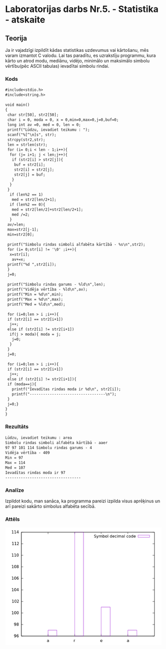 <!-- https://help.github.com/en/github/writing-on-github/basic-writing-and-formatting-syntax -->
# Laboratorijas darbs Nr.5. - Statistika - atskaite

## Teorija
Ja ir vajadzīgi izpildīt kādas statistikas uzdevumus vai kārtošanu, mēs varam izmantot C valodu.
Lai tas paradītu, es uzrakstīju programmu, kura kārto un atrod modu, mediānu, vidējo, minimālo un maksimālo simbolu vērtību(pēc ASCII tabulas) ievadītai simbolu rindai.    

### Kods
```
#include<stdio.h>
#include<string.h>

void main()
{
 char str[50], str2[50];
 char i = 0, moda = 0, x = 0,min=0,max=0,j=0,buf=0;
 long int av =0, med = 0, len = 0;
 printf("Lūdzu, ievadiet teikumu : ");
 scanf("%[^\n]s", str);
 strcpy(str2,str);
 len = strlen(str);
 for (i= 0;i < len - 1;i++){
  for (j= i+1; j < len;j++){
   if (str2[i] > str2[j]){
    buf = str2[i];
    str2[i] = str2[j];
    str2[j] = buf;
   }
  }
 }
  if (len%2 == 1)
   med = str2[len/2+1];
  if (len%2 == 0){
   med = str2[len/2]+str2[len/2+1];
   med /=2;
  }
 av/=len;
 max=str2[j-1];
 min=str2[0];

 printf("Simbolu rindas simboli alfabēta kārtībā - %s\n",str2);
 for (i= 0;str[i] != '\0' ;i++){
  x=str[i];
   av+=x;
 printf("%d ",str2[i]);
 }
 j=0;

 printf("Simbolu rindas garums - %ld\n",len);
 printf("Vidēja vērtība - %ld\n",av);
 printf("Min = %d\n",min);
 printf("Max = %d\n",max);
 printf("Med = %ld\n",med);

 for (i=0;len > i ;i++){
 if (str2[i] == str2[i+1])
  j++;
 else if (str2[i] != str2[i+1])
  if(j > moda){ moda = j;
   j=0;
  }
 }
 j=0;

 for (i=0;len > i ;i++){
 if (str2[i] == str2[i+1])
  j++;
 else if (str2[i] != str2[i+1]){
 if (moda==j){
   printf("Ievadītas rindas moda ir %d\n", str2[i]);
   printf("----------------------------------\n");
 }
 j=0;}
}
}

```  

### Rezultāts
```
Lūdzu, ievadiet teikumu : area
Simbolu rindas simboli alfabēta kārtībā - aaer
97 97 101 114 Simbolu rindas garums - 4
Vidēja vērtība - 409
Min = 97
Max = 114
Med = 107
Ievadītas rindas moda ir 97
----------------------------------

```

### Analīze
Izpildot kodu, man sanāca, ka programma pareizi izpilda visus aprēķinus un arī pareizi sakārto simbolus alfabēta secībā.

### Attēls

![Histogramma](https://github.com/daniil172101/RTR105_2019/blob/master/darbi/5ld_statistics/statistika.png)

